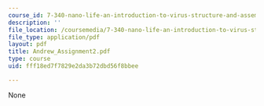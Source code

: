 ```yaml
---
course_id: 7-340-nano-life-an-introduction-to-virus-structure-and-assembly-fall-2005
description: ''
file_location: /coursemedia/7-340-nano-life-an-introduction-to-virus-structure-and-assembly-fall-2005/fff18ed7f7829e2da3b72dbd56f8bbee_Andrew_Assignment2.pdf
file_type: application/pdf
layout: pdf
title: Andrew_Assignment2.pdf
type: course
uid: fff18ed7f7829e2da3b72dbd56f8bbee

---
```

None